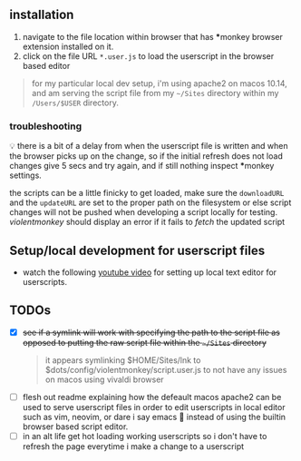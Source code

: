 ## installation

1. navigate to the file location within browser that has <strong>*</strong>monkey browser extension installed on it.
2. click on the file URL `*.user.js` to load the userscript in the browser based editor

> for my particular local dev setup, i'm using apache2 on macos 10.14, and am serving the script file from my `~/Sites` directory within my `/Users/$USER` directory.

### troubleshooting

💡 there is a bit of a delay from when the userscript file is written and when the browser picks up on the change, so if the initial refresh does not load changes give 5 secs and try again, and if still nothing inspect <strong>*</strong>monkey settings.

the scripts can be a little finicky to get loaded, make sure the `downloadURL` and the `updateURL` are set to the proper path on the filesystem or else script changes will not be pushed when developing a script locally for testing.  _violentmonkey_ should display an error if it fails to _fetch_ the updated script 

## Setup/local development for userscript files

- watch the following [youtube video][link1] for setting up local text editor for userscripts.

[link1]: <https://www.youtube.com/watch?v=CtGT_l7TMe4>

## TODOs

<a id="todos"></a>

- [x] ~~see if a symlink will work with specifying the path to the script file as opposed to putting the raw script file within the `~/Sites` directory~~
  > it appears symlinking $HOME/Sites/lnk to $dots/config/violentmonkey/script.user.js to not have any issues on macos using vivaldi browser
- [ ] flesh out readme explaining how the defeault macos apache2 can be used to serve userscript files in order to edit userscripts in local editor such as vim, neovim, or dare i say emacs 😬 instead of using the builtin browser based script editor.
- [ ] in an alt life get hot loading working userscripts so i don't have to refresh the page everytime i make a change to a userscript

